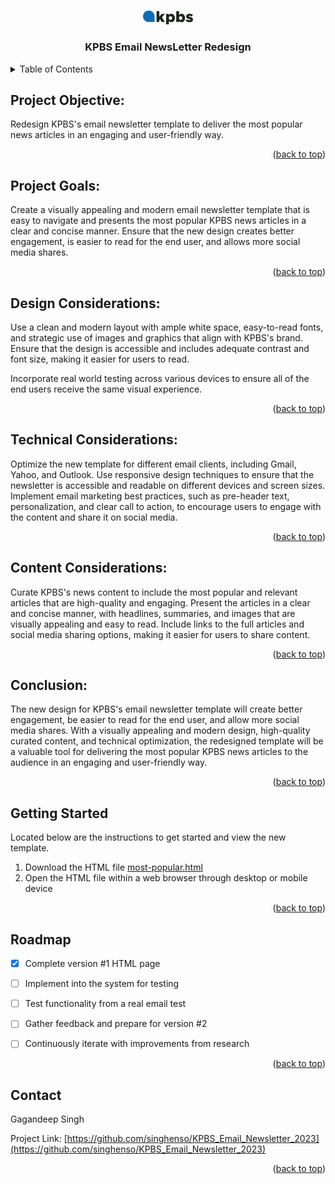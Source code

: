 <!-- Improved compatibility of back to top link: See: https://github.com/othneildrew/Best-README-Template/pull/73 -->

<a name="readme-top"></a>

<!--
*** Thanks for checking out the Best-README-Template. If you have a suggestion
*** that would make this better, please fork the repo and create a pull request
*** or simply open an issue with the tag "enhancement".
*** Don't forget to give the project a star!
*** Thanks again! Now go create something AMAZING! :D
-->

<!-- PROJECT SHIELDS -->
<!--
*** I'm using markdown "reference style" links for readability.
*** Reference links are enclosed in brackets [ ] instead of parentheses ( ).
*** See the bottom of this document for the declaration of the reference variables
*** for contributors-url, forks-url, etc. This is an optional, concise syntax you may use.
*** https://www.markdownguide.org/basic-syntax/#reference-style-links
-->

<!-- PROJECT LOGO -->
<br />
<div align="center">
  <a href="https://github.com/github_username/repo_name">
    <img src="Original/img/KPBS_RGB.d9e66d154c79.png" alt="Logo" width="80">
  </a>

<h3 align="center">KPBS Email NewsLetter Redesign</h3>

</div>

<!-- TABLE OF CONTENTS -->
<details>
  <summary>Table of Contents</summary>
  <ol>
    <li>
      <a href="#Project-Objective">Project objective:</a>
    </li>
        <li>
      <a href="#Project-goals">Project goals:</a>
    </li>
    <li>
      <a href="#Design-Considerations">Design Considerations:</a>
    </li>
        <li>
      <a href="#Content-Considerations">Content Considerations:</a>
    </li>
            <li>
      <a href="#Technical-Considerations">Technical considerations:</a>
    </li>
                <li>
      <a href="#Conclusion">Conclusion:</a>
    </li>
    <li>
      <a href="#getting-started">Getting Started</a>
    </li>
    <li><a href="#roadmap">Roadmap</a></li>
    <li><a href="#contact">Contact</a></li>
  </ol>
</details>

<!-- PProject Objective:-->

## Project Objective:



Redesign KPBS's email newsletter template to deliver the most popular news articles in an engaging and user-friendly way.

<p align="right">(<a href="#readme-top">back to top</a>)</p>

<!-- PProject Objective:-->

## Project Goals:

Create a visually appealing and modern email newsletter template that is easy to navigate and presents the most popular KPBS news articles in a clear and concise manner. Ensure that the new design creates better engagement, is easier to read for the end user, and allows more social media shares.


<p align="right">(<a href="#readme-top">back to top</a>)</p>

<!-- Design Considerations: -->

## Design Considerations:


Use a clean and modern layout with ample white space, easy-to-read fonts, and strategic use of images and graphics that align with KPBS's brand. Ensure that the design is accessible and includes adequate contrast and font size, making it easier for users to read.

Incorporate real world testing across various devices to ensure all of the end users receive the same visual experience.

<p align="right">(<a href="#readme-top">back to top</a>)</p>

## Technical Considerations:



Optimize the new template for different email clients, including Gmail, Yahoo, and Outlook. Use responsive design techniques to ensure that the newsletter is accessible and readable on different devices and screen sizes. Implement email marketing best practices, such as pre-header text, personalization, and clear call to action, to encourage users to engage with the content and share it on social media.

<p align="right">(<a href="#readme-top">back to top</a>)</p>

## Content Considerations:



Curate KPBS's news content to include the most popular and relevant articles that are high-quality and engaging. Present the articles in a clear and concise manner, with headlines, summaries, and images that are visually appealing and easy to read. Include links to the full articles and social media sharing options, making it easier for users to share content.

<p align="right">(<a href="#readme-top">back to top</a>)</p>



## Conclusion:



The new design for KPBS's email newsletter template will create better engagement, be easier to read for the end user, and allow more social media shares. With a visually appealing and modern design, high-quality curated content, and technical optimization, the redesigned template will be a valuable tool for delivering the most popular KPBS news articles to the audience in an engaging and user-friendly way.

<p align="right">(<a href="#readme-top">back to top</a>)</p>






<!-- GETTING STARTED -->

## Getting Started

Located below are the instructions to get started and view the new template.

1. Download the HTML file [most-popular.html](https://github.com/singhenso/KPBS_Email_Newsletter_2023/blob/main/most-popular.html)
2. Open the HTML file within a web browser through desktop or mobile device

<p align="right">(<a href="#readme-top">back to top</a>)</p>

<!-- ROADMAP -->

## Roadmap

- [x] Complete version #1 HTML page
- [ ] Implement into the system for testing
- [ ] Test functionality from a real email test
- [ ] Gather feedback and prepare for version #2
- [ ] Continuously iterate with improvements from research


<p align="right">(<a href="#readme-top">back to top</a>)</p>

<!-- CONTACT -->

## Contact

Gagandeep Singh

Project Link: [https://github.com/singhenso/KPBS_Email_Newsletter_2023](https://github.com/singhenso/KPBS_Email_Newsletter_2023)

<p align="right">(<a href="#readme-top">back to top</a>)</p>

<!-- MARKDOWN LINKS & IMAGES -->
<!-- https://www.markdownguide.org/basic-syntax/#reference-style-links -->

[contributors-shield]: https://img.shields.io/github/contributors/github_username/repo_name.svg?style=for-the-badge
[contributors-url]: https://github.com/github_username/repo_name/graphs/contributors
[forks-shield]: https://img.shields.io/github/forks/github_username/repo_name.svg?style=for-the-badge
[forks-url]: https://github.com/github_username/repo_name/network/members
[stars-shield]: https://img.shields.io/github/stars/github_username/repo_name.svg?style=for-the-badge
[stars-url]: https://github.com/github_username/repo_name/stargazers
[issues-shield]: https://img.shields.io/github/issues/github_username/repo_name.svg?style=for-the-badge
[issues-url]: https://github.com/github_username/repo_name/issues
[license-shield]: https://img.shields.io/github/license/github_username/repo_name.svg?style=for-the-badge
[license-url]: https://github.com/github_username/repo_name/blob/master/LICENSE.txt
[linkedin-shield]: https://img.shields.io/badge/-LinkedIn-black.svg?style=for-the-badge&logo=linkedin&colorB=555
[linkedin-url]: https://linkedin.com/in/linkedin_username
[product-screenshot]: images/screenshot.png
[next.js]: https://img.shields.io/badge/next.js-000000?style=for-the-badge&logo=nextdotjs&logoColor=white
[next-url]: https://nextjs.org/
[react.js]: https://img.shields.io/badge/React-20232A?style=for-the-badge&logo=react&logoColor=61DAFB
[react-url]: https://reactjs.org/
[vue.js]: https://img.shields.io/badge/Vue.js-35495E?style=for-the-badge&logo=vuedotjs&logoColor=4FC08D
[vue-url]: https://vuejs.org/
[angular.io]: https://img.shields.io/badge/Angular-DD0031?style=for-the-badge&logo=angular&logoColor=white
[angular-url]: https://angular.io/
[svelte.dev]: https://img.shields.io/badge/Svelte-4A4A55?style=for-the-badge&logo=svelte&logoColor=FF3E00
[svelte-url]: https://svelte.dev/
[laravel.com]: https://img.shields.io/badge/Laravel-FF2D20?style=for-the-badge&logo=laravel&logoColor=white
[laravel-url]: https://laravel.com
[bootstrap.com]: https://img.shields.io/badge/Bootstrap-563D7C?style=for-the-badge&logo=bootstrap&logoColor=white
[bootstrap-url]: https://getbootstrap.com
[jquery.com]: https://img.shields.io/badge/jQuery-0769AD?style=for-the-badge&logo=jquery&logoColor=white
[jquery-url]: https://jquery.com
